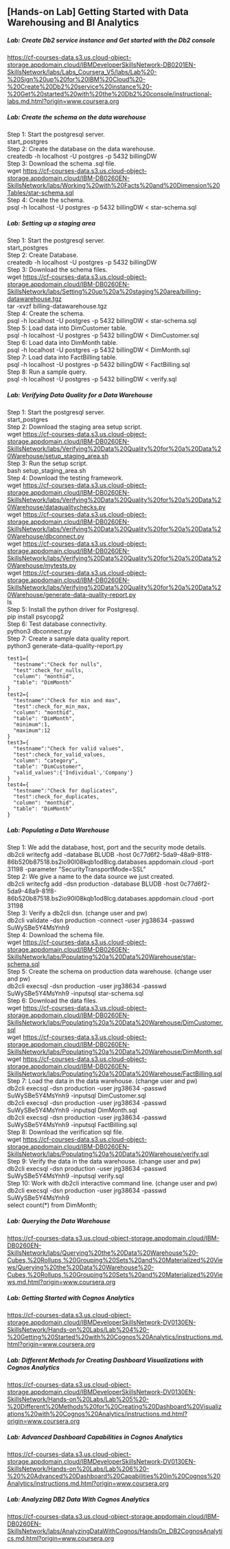 ## [Hands-on Lab] Getting Started with Data Warehousing and BI Analytics
##### Lab: Create Db2 service instance and Get started with the Db2 console  
https://cf-courses-data.s3.us.cloud-object-storage.appdomain.cloud/IBMDeveloperSkillsNetwork-DB0201EN-SkillsNetwork/labs/Labs_Coursera_V5/labs/Lab%20-%20Sign%20up%20for%20IBM%20Cloud%20-%20Create%20Db2%20service%20instance%20-%20Get%20started%20with%20the%20Db2%20console/instructional-labs.md.html?origin=www.coursera.org

##### Lab: Create the schema on the data warehouse  
Step 1: Start the postgresql server.  
start_postgres  
Step 2: Create the database on the data warehouse.  
createdb -h localhost -U postgres -p 5432 billingDW  
Step 3: Download the schema .sql file.  
wget https://cf-courses-data.s3.us.cloud-object-storage.appdomain.cloud/IBM-DB0260EN-SkillsNetwork/labs/Working%20with%20Facts%20and%20Dimension%20Tables/star-schema.sql  
Step 4: Create the schema.  
psql -h localhost -U postgres -p 5432 billingDW < star-schema.sql  

##### Lab: Setting up a staging area  
Step 1: Start the postgresql server.  
start_postgres  
Step 2: Create Database.  
createdb -h localhost -U postgres -p 5432 billingDW  
Step 3: Download the schema files.  
wget https://cf-courses-data.s3.us.cloud-object-storage.appdomain.cloud/IBM-DB0260EN-SkillsNetwork/labs/Setting%20up%20a%20staging%20area/billing-datawarehouse.tgz  
tar -xvzf billing-datawarehouse.tgz  
Step 4: Create the schema.  
psql  -h localhost -U postgres -p 5432 billingDW < star-schema.sql  
Step 5: Load data into DimCustomer table.  
psql  -h localhost -U postgres -p 5432 billingDW < DimCustomer.sql  
Step 6: Load data into DimMonth table.  
psql  -h localhost -U postgres -p 5432 billingDW < DimMonth.sql  
Step 7: Load data into FactBilling table.  
psql  -h localhost -U postgres -p 5432 billingDW < FactBilling.sql  
Step 8: Run a sample query.  
psql  -h localhost -U postgres -p 5432 billingDW < verify.sql  

##### Lab: Verifying Data Quality for a Data Warehouse  
Step 1: Start the postgresql server.  
start_postgres  
Step 2: Download the staging area setup script.  
wget https://cf-courses-data.s3.us.cloud-object-storage.appdomain.cloud/IBM-DB0260EN-SkillsNetwork/labs/Verifying%20Data%20Quality%20for%20a%20Data%20Warehouse/setup_staging_area.sh  
Step 3: Run the setup script.  
bash setup_staging_area.sh  
Step 4: Download the testing framework.  
wget https://cf-courses-data.s3.us.cloud-object-storage.appdomain.cloud/IBM-DB0260EN-SkillsNetwork/labs/Verifying%20Data%20Quality%20for%20a%20Data%20Warehouse/dataqualitychecks.py  
wget https://cf-courses-data.s3.us.cloud-object-storage.appdomain.cloud/IBM-DB0260EN-SkillsNetwork/labs/Verifying%20Data%20Quality%20for%20a%20Data%20Warehouse/dbconnect.py  
wget https://cf-courses-data.s3.us.cloud-object-storage.appdomain.cloud/IBM-DB0260EN-SkillsNetwork/labs/Verifying%20Data%20Quality%20for%20a%20Data%20Warehouse/mytests.py  
wget https://cf-courses-data.s3.us.cloud-object-storage.appdomain.cloud/IBM-DB0260EN-SkillsNetwork/labs/Verifying%20Data%20Quality%20for%20a%20Data%20Warehouse/generate-data-quality-report.py  
ls  
Step 5: Install the python driver for Postgresql.  
pip install psycopg2  
Step 6: Test database connectivity.  
python3 dbconnect.py  
Step 7: Create a sample data quality report.  
python3 generate-data-quality-report.py  
```
test1={
  "testname":"Check for nulls",
  "test":check_for_nulls,
  "column": "monthid",
  "table": "DimMonth"
}
test2={
  "testname":"Check for min and max",
  "test":check_for_min_max,
  "column": "monthid",
  "table": "DimMonth",
  "minimum":1,
  "maximum":12
}
test3={
  "testname":"Check for valid values",
  "test":check_for_valid_values,
  "column": "category",
  "table": "DimCustomer",
  "valid_values":{'Individual','Company'}
}
test4={
  "testname":"Check for duplicates",
  "test":check_for_duplicates,
  "column": "monthid",
  "table": "DimMonth"
}
```
##### Lab: Populating a Data Warehouse  
Step 1: We add the database, host, port and the security mode details.  
db2cli writecfg add -database BLUDB -host 0c77d6f2-5da9-48a9-81f8-86b520b87518.bs2io90l08kqb1od8lcg.databases.appdomain.cloud -port 31198 -parameter "SecurityTransportMode=SSL"  
Step 2: We give a name to the data source we just created.  
db2cli writecfg add -dsn production -database BLUDB -host 0c77d6f2-5da9-48a9-81f8-86b520b87518.bs2io90l08kqb1od8lcg.databases.appdomain.cloud -port 31198  
Step 3: Verify a db2cli dsn. (change user and pw)  
db2cli validate -dsn production -connect -user jrg38634 -passwd SuWySBe5Y4MsYnh9  
Step 4: Download the schema file.  
wget https://cf-courses-data.s3.us.cloud-object-storage.appdomain.cloud/IBM-DB0260EN-SkillsNetwork/labs/Populating%20a%20Data%20Warehouse/star-schema.sql  
Step 5: Create the schema on production data warehouse. (change user and pw)  
db2cli execsql -dsn production -user jrg38634 -passwd SuWySBe5Y4MsYnh9 -inputsql star-schema.sql  
Step 6: Download the data files.  
wget https://cf-courses-data.s3.us.cloud-object-storage.appdomain.cloud/IBM-DB0260EN-SkillsNetwork/labs/Populating%20a%20Data%20Warehouse/DimCustomer.sql  
wget https://cf-courses-data.s3.us.cloud-object-storage.appdomain.cloud/IBM-DB0260EN-SkillsNetwork/labs/Populating%20a%20Data%20Warehouse/DimMonth.sql  
wget https://cf-courses-data.s3.us.cloud-object-storage.appdomain.cloud/IBM-DB0260EN-SkillsNetwork/labs/Populating%20a%20Data%20Warehouse/FactBilling.sql  
Step 7: Load the data in the data warehouse. (change user and pw)  
db2cli execsql -dsn production -user jrg38634 -passwd SuWySBe5Y4MsYnh9 -inputsql DimCustomer.sql  
db2cli execsql -dsn production -user jrg38634 -passwd SuWySBe5Y4MsYnh9 -inputsql DimMonth.sql  
db2cli execsql -dsn production -user jrg38634 -passwd SuWySBe5Y4MsYnh9 -inputsql FactBilling.sql  
Step 8: Download the verification sql file.  
wget https://cf-courses-data.s3.us.cloud-object-storage.appdomain.cloud/IBM-DB0260EN-SkillsNetwork/labs/Populating%20a%20Data%20Warehouse/verify.sql  
Step 9: Verify the data in the data warehouse. (change user and pw)  
db2cli execsql -dsn production -user jrg38634 -passwd SuWySBe5Y4MsYnh9 -inputsql verify.sql  
Step 10: Work with db2cli interactive command line. (change user and pw)  
db2cli execsql -dsn production -user jrg38634 -passwd SuWySBe5Y4MsYnh9  
select count(*) from DimMonth;  

##### Lab: Querying the Data Warehouse  
https://cf-courses-data.s3.us.cloud-object-storage.appdomain.cloud/IBM-DB0260EN-SkillsNetwork/labs/Querying%20the%20Data%20Warehouse%20-Cubes,%20Rollups,%20Grouping%20Sets%20and%20Materialized%20Views/Querying%20the%20Data%20Warehouse%20-Cubes,%20Rollups,%20Grouping%20Sets%20and%20Materialized%20Views.md.html?origin=www.coursera.org  

##### Lab: Getting Started with Cognos Analytics  
https://cf-courses-data.s3.us.cloud-object-storage.appdomain.cloud/IBMDeveloperSkillsNetwork-DV0130EN-SkillsNetwork/Hands-on%20Labs/Lab%204%20-%20Getting%20Started%20with%20Cognos%20Analytics/instructions.md.html?origin=www.coursera.org  

##### Lab: Different Methods for Creating Dashboard Visualizations with Cognos Analytics  
https://cf-courses-data.s3.us.cloud-object-storage.appdomain.cloud/IBMDeveloperSkillsNetwork-DV0130EN-SkillsNetwork/Hands-on%20Labs/Lab%205%20-%20Different%20Methods%20for%20Creating%20Dashboard%20Visualizations%20with%20Cognos%20Analytics/instructions.md.html?origin=www.coursera.org  

##### Lab: Advanced Dashboard Capabilities in Cognos Analytics  
https://cf-courses-data.s3.us.cloud-object-storage.appdomain.cloud/IBMDeveloperSkillsNetwork-DV0130EN-SkillsNetwork/Hands-on%20Labs/Lab%206%20-%20%20Advanced%20Dashboard%20Capabilities%20in%20Cognos%20Analytics/instructions.md.html?origin=www.coursera.org  

##### Lab: Analyzing DB2 Data With Cognos Analytics  
https://cf-courses-data.s3.us.cloud-object-storage.appdomain.cloud/IBM-DB0260EN-SkillsNetwork/labs/AnalyzingDataWithCognos/HandsOn_DB2CognosAnalytics.md.html?origin=www.coursera.org  
